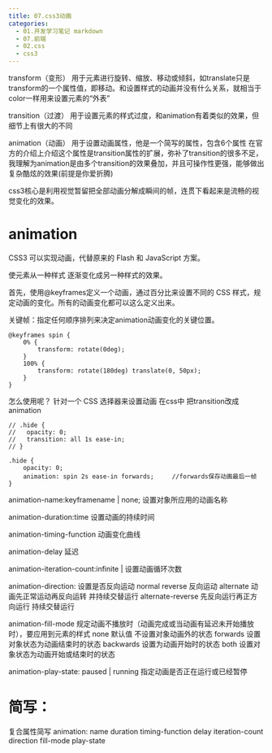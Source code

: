 ```yaml
---
title: 07.css3动画
categories:
  - 01.开发学习笔记 markdown
  - 07.前端
  - 02.css
  - css3
---
```


transform（变形）
用于元素进行旋转、缩放、移动或倾斜，如translate只是transform的一个属性值，即移动。和设置样式的动画并没有什么关系，就相当于color一样用来设置元素的“外表”

transition（过渡）
用于设置元素的样式过度，和animation有着类似的效果，但细节上有很大的不同

animation（动画）
用于设置动画属性，他是一个简写的属性，包含6个属性
在官方的介绍上介绍这个属性是transition属性的扩展，弥补了transition的很多不足，我理解为animation是由多个transition的效果叠加，并且可操作性更强，能够做出复杂酷炫的效果(前提是你爱折腾)

css3核心是利用视觉暂留把全部动画分解成瞬间的帧，连贯下看起来是流畅的视觉变化的效果。

# animation
CSS3 可以实现动画，代替原来的 Flash 和 JavaScript 方案。

使元素从一种样式 逐渐变化成另一种样式的效果。

首先，使用@keyframes定义一个动画，通过百分比来设置不同的 CSS 样式，规定动画的变化。所有的动画变化都可以这么定义出来。

关键帧：指定任何顺序排列来决定animation动画变化的关键位置。
```
@keyframes spin {
    0% {
        transform: rotate(0deg);
    }
    100% {
        transform: rotate(180deg) translate(0, 50px);
    }
}
```

怎么使用呢？
针对一个 CSS 选择器来设置动画
在css中 把transition改成 animation
```
// .hide {
// 	 opacity: 0;
// 	 transition: all 1s ease-in;
// }

.hide {
	opacity: 0;
	animation: spin 2s ease-in forwards;     //forwards保存动画最后一帧
}
```


animation-name:keyframename | none;
设置对象所应用的动画名称

animation-duration:time
设置动画的持续时间

animation-timing-function
动画变化曲线

animation-delay
延迟

animation-iteration-count:infinite | <number>
设置动画循环次数

animation-direction:
设置是否反向运动
normal
reverse 反向运动
alternate 动画先正常运动再反向运转 并持续交替运行 alternate-reverse 先反向运行再正方向运行 持续交替运行


animation-fill-mode
规定动画不播放时（动画完成或当动画有延迟未开始播放时），要应用到元素的样式
none 默认值 不设置对象动画外的状态
forwards 设置对象状态为动画结束时的状态
backwards 设置为动画开始时的状态
both 设置对象状态为动画开始或结束时的状态

animation-play-state: paused | running
指定动画是否正在运行或已经暂停



# 简写：
复合属性简写
animation: name duration timing-function delay iteration-count direction fill-mode play-state
